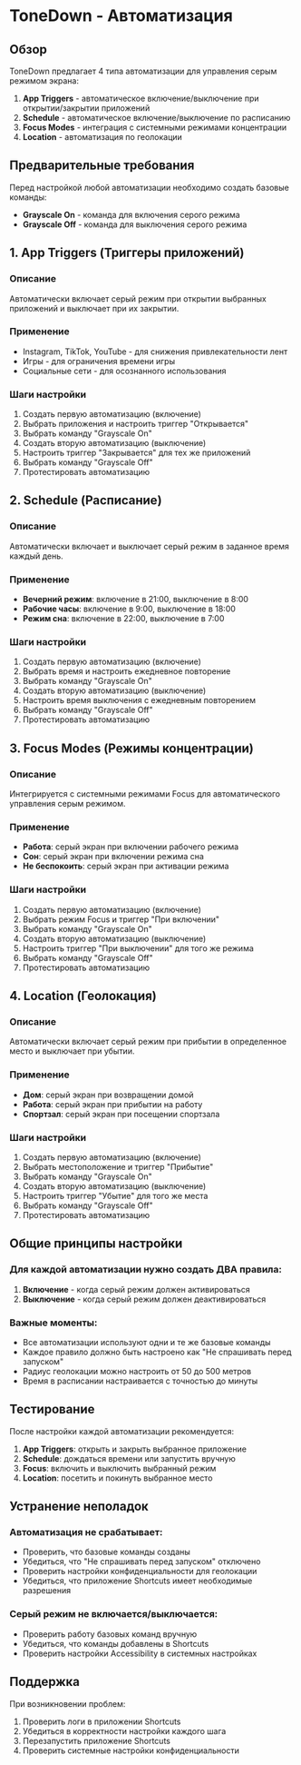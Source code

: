 # ToneDown - Автоматизация

## Обзор

ToneDown предлагает 4 типа автоматизации для управления серым режимом экрана:

1. **App Triggers** - автоматическое включение/выключение при открытии/закрытии приложений
2. **Schedule** - автоматическое включение/выключение по расписанию
3. **Focus Modes** - интеграция с системными режимами концентрации
4. **Location** - автоматизация по геолокации

## Предварительные требования

Перед настройкой любой автоматизации необходимо создать базовые команды:
- **Grayscale On** - команда для включения серого режима
- **Grayscale Off** - команда для выключения серого режима

## 1. App Triggers (Триггеры приложений)

### Описание
Автоматически включает серый режим при открытии выбранных приложений и выключает при их закрытии.

### Применение
- Instagram, TikTok, YouTube - для снижения привлекательности лент
- Игры - для ограничения времени игры
- Социальные сети - для осознанного использования

### Шаги настройки
1. Создать первую автоматизацию (включение)
2. Выбрать приложения и настроить триггер "Открывается"
3. Выбрать команду "Grayscale On"
4. Создать вторую автоматизацию (выключение)
5. Настроить триггер "Закрывается" для тех же приложений
6. Выбрать команду "Grayscale Off"
7. Протестировать автоматизацию

## 2. Schedule (Расписание)

### Описание
Автоматически включает и выключает серый режим в заданное время каждый день.

### Применение
- **Вечерний режим**: включение в 21:00, выключение в 8:00
- **Рабочие часы**: включение в 9:00, выключение в 18:00
- **Режим сна**: включение в 22:00, выключение в 7:00

### Шаги настройки
1. Создать первую автоматизацию (включение)
2. Выбрать время и настроить ежедневное повторение
3. Выбрать команду "Grayscale On"
4. Создать вторую автоматизацию (выключение)
5. Настроить время выключения с ежедневным повторением
6. Выбрать команду "Grayscale Off"
7. Протестировать автоматизацию

## 3. Focus Modes (Режимы концентрации)

### Описание
Интегрируется с системными режимами Focus для автоматического управления серым режимом.

### Применение
- **Работа**: серый экран при включении рабочего режима
- **Сон**: серый экран при включении режима сна
- **Не беспокоить**: серый экран при активации режима

### Шаги настройки
1. Создать первую автоматизацию (включение)
2. Выбрать режим Focus и триггер "При включении"
3. Выбрать команду "Grayscale On"
4. Создать вторую автоматизацию (выключение)
5. Настроить триггер "При выключении" для того же режима
6. Выбрать команду "Grayscale Off"
7. Протестировать автоматизацию

## 4. Location (Геолокация)

### Описание
Автоматически включает серый режим при прибытии в определенное место и выключает при убытии.

### Применение
- **Дом**: серый экран при возвращении домой
- **Работа**: серый экран при прибытии на работу
- **Спортзал**: серый экран при посещении спортзала

### Шаги настройки
1. Создать первую автоматизацию (включение)
2. Выбрать местоположение и триггер "Прибытие"
3. Выбрать команду "Grayscale On"
4. Создать вторую автоматизацию (выключение)
5. Настроить триггер "Убытие" для того же места
6. Выбрать команду "Grayscale Off"
7. Протестировать автоматизацию

## Общие принципы настройки

### Для каждой автоматизации нужно создать ДВА правила:
1. **Включение** - когда серый режим должен активироваться
2. **Выключение** - когда серый режим должен деактивироваться

### Важные моменты:
- Все автоматизации используют одни и те же базовые команды
- Каждое правило должно быть настроено как "Не спрашивать перед запуском"
- Радиус геолокации можно настроить от 50 до 500 метров
- Время в расписании настраивается с точностью до минуты

## Тестирование

После настройки каждой автоматизации рекомендуется:

1. **App Triggers**: открыть и закрыть выбранное приложение
2. **Schedule**: дождаться времени или запустить вручную
3. **Focus**: включить и выключить выбранный режим
4. **Location**: посетить и покинуть выбранное место

## Устранение неполадок

### Автоматизация не срабатывает:
- Проверить, что базовые команды созданы
- Убедиться, что "Не спрашивать перед запуском" отключено
- Проверить настройки конфиденциальности для геолокации
- Убедиться, что приложение Shortcuts имеет необходимые разрешения

### Серый режим не включается/выключается:
- Проверить работу базовых команд вручную
- Убедиться, что команды добавлены в Shortcuts
- Проверить настройки Accessibility в системных настройках

## Поддержка

При возникновении проблем:
1. Проверить логи в приложении Shortcuts
2. Убедиться в корректности настройки каждого шага
3. Перезапустить приложение Shortcuts
4. Проверить системные настройки конфиденциальности
